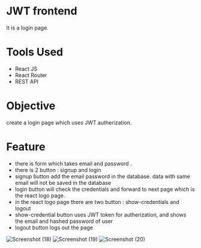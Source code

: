 # JWT frontend
It is a login page.

# Tools Used
- React JS
- React Router 
- REST API

# Objective
create a login page which uses JWT autherization.

# Feature
- there is form which takes email and password .
- there is 2 button : signup and login
- signup button add the email password in the database. data with same email will not be saved in the database
- login button will check the credentials and forward to next page which is the react logo page.
- in the react logo page there are two button : show-credentials and logout
- show-credential button uses JWT token for autherization, and shows the email and hashed password of user
- logout button logs out the page

![Screenshot (18)](https://user-images.githubusercontent.com/113674345/214178362-ea693a9d-a5ed-4079-bc74-03f5d7f8e2f5.png)
![Screenshot (19)](https://user-images.githubusercontent.com/113674345/214178376-296b86ee-44a6-47f7-97c8-d9eed28d3cd5.png)
![Screenshot (20)](https://user-images.githubusercontent.com/113674345/214178386-128ca916-05b6-470c-a885-7fc6e68ed33a.png)
